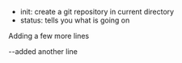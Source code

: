 - init:  create a git repository in current directory
- status:  tells you what is going on

Adding a few more lines

--added another line

